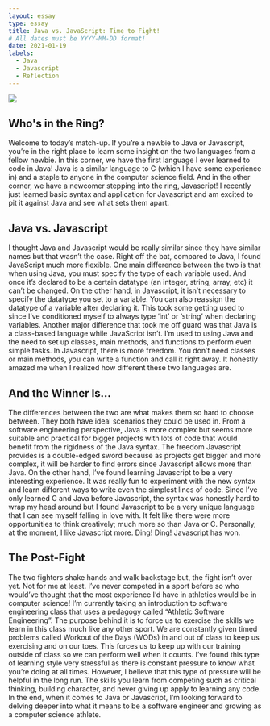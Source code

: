 ```yaml
---
layout: essay
type: essay
title: Java vs. JavaScript: Time to Fight!
# All dates must be YYYY-MM-DD format!
date: 2021-01-19
labels:
  - Java
  - Javascript
  - Reflection
---
```


<img class="ui medium left floated image" src="../images/rtfm.png">

## Who's in the Ring?

Welcome to today’s match-up. If you’re a newbie to Java or Javascript, you’re in the right place to learn some insight on the two languages from a fellow newbie. In this corner, we have the first language I ever learned to code in Java! Java is a similar language to C (which I have some experience in) and a staple to anyone in the computer science field. And in the other corner, we have a newcomer stepping into the ring, Javascript! I recently just learned basic syntax and application for Javascript and am excited to pit it against Java and see what sets them apart. 

## Java vs. Javascript 

I thought Java and Javascript would be really similar since they have similar names but that wasn’t the case. Right off the bat, compared to Java, I found JavaScript much more flexible. One main difference between the two is that when using Java, you must specify the type of each variable used. And once it’s declared to be a certain datatype (an integer, string, array, etc) it can’t be changed. On the other hand, in Javascript, it isn’t necessary to specify the datatype you set to a variable. You can also reassign the datatype of a variable after declaring it. This took some getting used to since I’ve conditioned myself to always type ‘int’ or ‘string’ when declaring variables. Another major difference that took me off guard was that Java is a class-based language while JavaScript isn’t. I’m used to using Java and the need to set up classes, main methods, and functions to perform even simple tasks. In Javascript, there is more freedom. You don’t need classes or main methods, you can write a function and call it right away. It honestly amazed me when I realized how different these two languages are. 


## And the Winner Is...

The differences between the two are what makes them so hard to choose between. They both have ideal scenarios they could be used in. From a software engineering perspective, Java is more complex but seems more suitable and practical for bigger projects with lots of code that would benefit from the rigidness of the Java syntax. The freedom Javascript provides is a double-edged sword because as projects get bigger and more complex, it will be harder to find errors since Javascript allows more than Java. On the other hand, I’ve found learning Javascript to be a very interesting experience. It was really fun to experiment with the new syntax and learn different ways to write even the simplest lines of code. Since I’ve only learned C and Java before Javascript, the syntax was honestly hard to wrap my head around but I found Javascript to be a very unique language that I can see myself falling in love with. It felt like there were more opportunities to think creatively; much more so than Java or C. Personally, at the moment, I like Javascript more. Ding! Ding! Javascript has won.

## The Post-Fight

The two fighters shake hands and walk backstage but, the fight isn’t over yet. Not for me at least. I’ve never competed in a sport before so who would’ve thought that the most experience I’d have in athletics would be in computer science! I’m currently taking an introduction to software engineering class that uses a pedagogy called “Athletic Software Engineering”. The purpose behind it is to force us to exercise the skills we learn in this class much like any other sport. We are constantly given timed problems called Workout of the Days (WODs) in and out of class to keep us exercising and on our toes. This forces us to keep up with our training outside of class so we can perform well when it counts. I’ve found this type of learning style very stressful as there is constant pressure to know what you’re doing at all times. However, I believe that this type of pressure will be helpful in the long run. The skills you learn from competing such as critical thinking, building character, and never giving up apply to learning any code. In the end, when it comes to Java or Javascript, I’m looking forward to delving deeper into what it means to be a software engineer and growing as a computer science athlete. 
